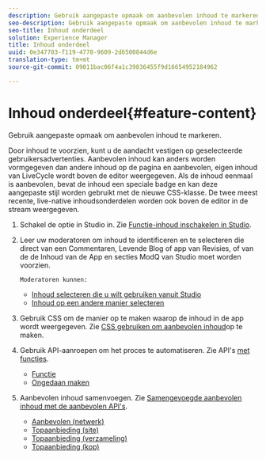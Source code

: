 ```yaml
---
description: Gebruik aangepaste opmaak om aanbevolen inhoud te markeren.
seo-description: Gebruik aangepaste opmaak om aanbevolen inhoud te markeren.
seo-title: Inhoud onderdeel
solution: Experience Manager
title: Inhoud onderdeel
uuid: 0e347703-f119-4778-9609-2d6500844d6e
translation-type: tm+mt
source-git-commit: 09011bac06f4a1c39836455f9d16654952184962

---
```



# Inhoud onderdeel{#feature-content}

Gebruik aangepaste opmaak om aanbevolen inhoud te markeren.

Door inhoud te voorzien, kunt u de aandacht vestigen op geselecteerde gebruikersadvertenties. Aanbevolen inhoud kan anders worden vormgegeven dan andere inhoud op de pagina en aanbevolen, eigen inhoud van LiveCycle wordt boven de editor weergegeven. Als de inhoud eenmaal is aanbevolen, bevat de inhoud een speciale badge en kan deze aangepaste stijl worden gebruikt met de nieuwe CSS-klasse. De twee meest recente, live-native inhoudsonderdelen worden ook boven de editor in de stream weergegeven.

1. Schakel de optie in Studio in. Zie [Functie-inhoud inschakelen in Studio](/help/using/c-features-livefyre/c-content-collection-tags/t-enable-featuring-content-in-studio.md#t_enable_featuring_content_in_studio).
1. Leer uw moderatoren om inhoud te identificeren en te selecteren die direct van een Commentaren, Levende Blog of app van Revisies, of van de de Inhoud van de App en secties ModQ van Studio moet worden voorzien.

       Moderatoren kunnen:
   
   * [Inhoud selecteren die u wilt gebruiken vanuit Studio](/help/using/c-features-livefyre/c-content-collection-tags/t-select-content-to-feature-from-studio.md#select_content_to_feature_from_studio)
   * [Inhoud op een andere manier selecteren](/help/using/c-features-livefyre/c-content-collection-tags/t-select-content-to-feature.md#t_select_content_to_feature)

1. Gebruik CSS om de manier op te maken waarop de inhoud in de app wordt weergegeven. Zie [CSS gebruiken om aanbevolen inhoud](/help/implementation/c-app-customizations/c-use-css-to-style-featured-content.md)op te maken.
1. Gebruik API-aanroepen om het proces te automatiseren. Zie API&#39;s [met functies](/help/implementation/c-app-customizations/c-feature-apis.md).

   * [Functie](#c_feature_apis/section_jpw_nqw_xz)
   * [Ongedaan maken](#c_feature_apis/section_knh_mqw_xz)

1. Aanbevolen inhoud samenvoegen. Zie [Samengevoegde aanbevolen inhoud met de aanbevolen API&#39;s](/help/implementation/c-app-customizations/c-aggregated-featured-content-using-the-featured-apis.md).

   * [Aanbevolen (netwerk)](/help/implementation/c-app-customizations/c-aggregated-featured-content-using-the-featured-apis.md#section_cgm_1nw_xz)
   * [Topaanbieding (site)](/help/implementation/c-app-customizations/c-aggregated-featured-content-using-the-featured-apis.md#section_lq5_ymw_xz)
   * [Topaanbieding (verzameling)](/help/implementation/c-app-customizations/c-aggregated-featured-content-using-the-featured-apis.md#section_kgc_xmw_xz)
   * [Topaanbieding (kop)](/help/implementation/c-app-customizations/c-aggregated-featured-content-using-the-featured-apis.md#section_n4b_lmw_xz)

